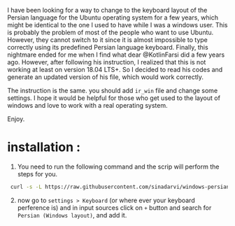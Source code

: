 
I have been looking for a way to change to the keyboard layout of the Persian language for the Ubuntu operating system for a few years, which might be identical to the one I used to have while I was a windows user. This is probably the problem of most of the people who want to use Ubuntu. However, they cannot switch to it since it is almost impossible to type correctly using its predefined Persian language keyboard.  Finally, this nightmare ended for me when I find what dear @KotlinFarsi did a few years ago. However, after following his instruction, I realized that this is not working at least on version 18.04 LTS+. So I decided to read his codes and generate an updated version of his file, which would work correctly.

The instruction is the same. you should add `ir_win` file and change some settings. I hope it would be helpful for those who get used to the layout of windows and love to work with a real operating system.

Enjoy.

# installation :
1. You need to run the following command and the scrip will perform the steps for you.

```bash
 curl -s -L https://raw.githubusercontent.com/sinadarvi/windows-persian-keyboard-for-ubuntu/master/install | sudo bash -
```
2. now go to `settings > Keyboard` (or where ever your keyboard perference is) and in input sources click on `+` button and search for `Persian (Windows layout)`, and add it.



